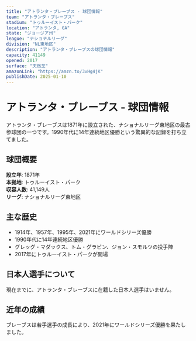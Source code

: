 ```yaml
---
title: "アトランタ・ブレーブス - 球団情報"
team: "アトランタ・ブレーブス"
stadium: "トゥルーイスト・パーク"
location: "アトランタ, GA"
state: "ジョージア州"
league: "ナショナルリーグ"
division: "NL東地区"
description: "アトランタ・ブレーブスの球団情報"
capacity: 41149
opened: 2017
surface: "天然芝"
amazonLink: "https://amzn.to/3vHg4jK"
publishDate: 2025-01-10
---
```


# アトランタ・ブレーブス - 球団情報

アトランタ・ブレーブスは1871年に設立された、ナショナルリーグ東地区の最古参球団の一つです。1990年代に14年連続地区優勝という驚異的な記録を打ち立てました。

## 球団概要

**設立年**: 1871年  
**本拠地**: トゥルーイスト・パーク  
**収容人数**: 41,149人  
**リーグ**: ナショナルリーグ東地区  

## 主な歴史

- 1914年、1957年、1995年、2021年にワールドシリーズ優勝
- 1990年代に14年連続地区優勝
- グレッグ・マダックス、トム・グラビン、ジョン・スモルツの投手陣
- 2017年にトゥルーイスト・パークが開場

## 日本人選手について

現在までに、アトランタ・ブレーブスに在籍した日本人選手はいません。

## 近年の成績

ブレーブスは若手選手の成長により、2021年にワールドシリーズ優勝を果たしました。